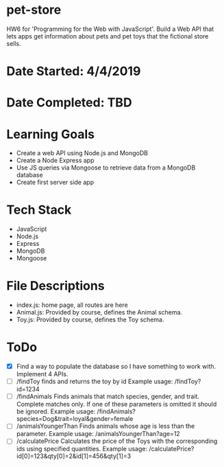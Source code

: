 # pet-store
HW6 for 'Programming for the Web with JavaScript'. Build a Web API that lets apps
get information about pets and pet toys that the fictional store sells.
# Date Started: 4/4/2019
# Date Completed: TBD
# Learning Goals
- Create a web API using Node.js and MongoDB
- Create a Node Express app
- Use JS queries via Mongoose to retrieve data from a MongoDB database
- Create first server side app
# Tech Stack
- JavaScript
- Node.js
- Express
- MongoDB
- Mongoose
# File Descriptions
- index.js: home page, all routes are here
- Animal.js: Provided by course, defines the Animal schema.
- Toy.js:  Provided by course, defines the Toy schema.
# ToDo
- [X] Find a way to populate the database so I have something to work with.
Implement 4 APIs.
- [ ] /findToy       finds and returns the toy by id
    Example usage: /findToy?id=1234
- [ ] /findAnimals   Finds animals that match species, gender, and trait. Complete
    matches only. If one of these parameters is omitted it should be ignored.
    Example usage: /findAnimals?species=Dog&trait=loyal&gender=female
- [ ] /animalsYoungerThan Finds animals whose age is less than the parameter.
    Example usage: /animalsYoungerThan?age=12
- [ ] /calculatePrice  Calculates the price of the Toys with the corresponding ids
    using specified quantities.
    Example usage: /calculatePrice?id[0]=123&qty[0]=2&id[1]=456&qty[1]=3
